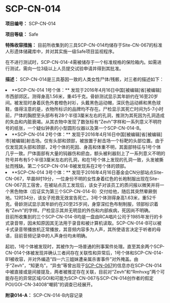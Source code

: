 # SCP-CN-014

**项目编号：** SCP-CN-014

**项目等级：** Safe

**特殊收容措施：** 目前所收集到的三具SCP-CN-014均储存于Site-CN-067的标准人形遗体储藏库中，并对其实施一级Safe项目监视程序。

在不进行测试时，SCP-CN-014-4需被储存于一个标准规格的保险箱内。如需进行测试，需向一位3级以上人员提交试验申请并得到其批准。

**描述：** SCP-CN-014是三具基因一致的人类女性尸体/残骸，对三者的描述如下：

<li>**SCP-CN-014&#160;1&#21495;&#20010;&#20307;&#65306;** &#21457;&#29616;&#20110;2016&#24180;4&#26376;16&#26085;&#20013;&#22269;[&#34987;&#32534;&#36753;]&#30465;[&#34987;&#32534;&#36753;]&#24066;&#35199;&#37096;&#37066;&#21306;&#12290;&#27979;&#24471;&#36523;&#39640;1.56&#31859;&#65292;&#37325;45&#21315;&#20811;&#12290;&#39592;&#40836;&#27979;&#35797;&#26174;&#31034;&#20854;&#24180;&#40836;&#32422;&#22312;16&#33267;20&#23681;&#38388;&#12290;&#34987;&#21457;&#29616;&#26102;&#36523;&#30528;&#28784;&#33394;&#22806;&#22871;&#27225;&#33394;&#34924;&#34923;&#65292;&#22836;&#25140;&#40657;&#33394;&#36816;&#21160;&#24125;&#65292;&#28145;&#28784;&#33394;&#36816;&#21160;&#35044;&#21644;&#40657;&#33394;&#29699;&#38795;&#65292;&#20540;&#24471;&#27880;&#24847;&#30340;&#26159;&#65292;&#34915;&#29289;&#25152;&#26631;&#35782;&#30340;&#21697;&#29260;&#22343;&#19981;&#23384;&#22312;&#12290;&#23608;&#26816;&#26174;&#31034;&#20854;&#27515;&#20129;&#26102;&#38388;&#20026;5-7&#23567;&#26102;&#21069;&#65292;&#23608;&#20307;&#30340;&#33016;&#33108;&#33267;&#22836;&#37096;&#24067;&#26377;28&#20010;&#21322;&#24452;3&#21400;&#31859;&#24038;&#21491;&#30340;&#23380;&#27934;&#65292;&#25512;&#27979;&#20026;&#20854;&#27515;&#22240;&#20026;&#23380;&#27934;&#36896;&#25104;&#30340;&#22833;&#34880;&#21644;&#20869;&#33039;&#34928;&#31469;&#12290;&#20174;&#20854;&#34915;&#29289;&#20013;&#21457;&#29616;&#20102;&#25968;&#24352;&#26631;&#26377;&#8220;Zevh&#8221;&#23383;&#26679;&#21644;&#19968;&#31995;&#21015;&#24847;&#20041;&#19981;&#26126;&#31526;&#21495;&#30340;&#32440;&#24352;&#65292;&#19968;&#20010;&#30097;&#20284;&#38047;&#34920;&#30340;&#23567;&#22411;&#22278;&#24418;&#20202;&#22120;&#20197;&#21450;&#31532;&#19968;&#20010;SCP-CN-014-B&#12290;</li><li>**SCP-CN-014&#160;2&#21495;&#20010;&#20307;&#65306;** &#21457;&#29616;&#20110;2016&#24180;4&#26376;16&#26085;&#20013;&#22269;[&#34987;&#32534;&#36753;]&#30465;[&#34987;&#32534;&#36753;]&#24066;[&#34987;&#32534;&#36753;]&#23556;&#20987;&#22330;&#12290;&#20165;&#26377;&#22836;&#37096;&#21644;&#39048;&#37096;&#65292;&#34987;&#25918;&#32622;&#20110;&#23556;&#20987;&#22330;&#19968;&#20010;&#26631;&#38774;&#30340;&#22836;&#37096;&#20301;&#32622;&#12290;&#30001;&#20110;&#20165;&#21457;&#29616;&#20854;&#22836;&#37096;&#21644;&#39048;&#37096;&#65292;2&#21495;&#20010;&#20307;&#30340;&#27515;&#22240;&#12289;&#36523;&#39640;&#21644;&#20307;&#37325;&#19981;&#26126;&#65292;&#20854;&#38754;&#37096;&#29305;&#24449;&#19982;1&#21495;&#20010;&#20307;&#20960;&#20046;&#19968;&#33268;&#12290;&#23608;&#20307;&#38754;&#37096;&#26377;&#22823;&#37327;&#30340;&#38045;&#22120;&#20260;&#21644;&#30208;&#34880;&#65292;&#39069;&#22836;&#34987;&#21033;&#22120;&#21051;&#19978;&#20102;&#19968;&#31995;&#21015;&#24847;&#20041;&#19981;&#26126;&#30340;&#31526;&#21495;&#24182;&#24067;&#26377;5&#20010;&#21322;&#24452;3&#21400;&#31859;&#24038;&#21491;&#30340;&#23380;&#27934;&#65292;&#21644;&#22312;1&#21495;&#20010;&#20307;&#19978;&#21457;&#29616;&#30340;&#23380;&#27934;&#19968;&#33268;&#65292;&#22836;&#21457;&#34987;&#25749;&#25199;&#32780;&#27531;&#32570;&#12290;&#31532;&#20108;&#20010;SCP-CN-014-B&#34987;&#21457;&#29616;&#31995;&#22312;2&#21495;&#20010;&#20307;&#30340;&#39048;&#37096;&#12290;</li><li>**SCP-CN-014&#160;3&#21495;&#20010;&#20307;&#65306;** &#21457;&#29616;&#20110;2016&#24180;4&#26376;16&#26085;&#22522;&#37329;&#20250;CN&#20998;&#37096;&#31449;&#28857;Site-CN-067&#65292;&#26089;&#26216;8&#26102;19&#20998;&#65292;&#19968;&#20301;&#36523;&#20221;&#19981;&#26126;&#30340;&#22899;&#24615;&#36523;&#30528;&#32418;&#33394;&#30340;&#38271;&#34957;&#21046;&#26381;&#20986;&#29616;&#22312;Site-CN-067&#21592;&#24037;&#23487;&#33293;&#65292;&#22312;&#34987;&#31449;&#28857;&#21592;&#24037;&#21457;&#29616;&#21518;&#65292;&#35813;&#22899;&#23376;&#23545;&#35813;&#21592;&#24037;&#30340;&#36136;&#38382;&#25253;&#20197;&#24494;&#31505;&#24182;&#23558;&#19968;&#20010;&#40657;&#33394;&#29289;&#20307;&#65288;&#21518;&#35777;&#23454;&#20026;&#31532;&#19977;&#20010;SCP-CN-014-B&#65289;&#20132;&#20184;&#32473;&#20182;&#65292;&#38543;&#21518;&#20854;&#31361;&#28982;&#26197;&#21413;&#20498;&#22320;&#12290;12&#26102;34&#20998;&#65292;&#35813;&#22899;&#23376;&#25250;&#25937;&#26080;&#25928;&#23459;&#21578;&#27515;&#20129;&#12290;3&#21495;&#20010;&#20307;&#27979;&#24471;&#36523;&#39640;1.63&#31859;&#65292;&#37325;52&#21315;&#20811;&#12290;&#39592;&#40836;&#27979;&#35797;&#26174;&#31034;&#20854;&#24180;&#40836;&#32422;&#22312;20&#33267;25&#23681;&#38388;&#65292;&#36523;&#31359;&#28145;&#32418;&#33394;&#24067;&#21046;&#21046;&#26381;&#65292;&#39046;&#37096;&#26631;&#35782;&#30528;&#26377;&#8220;Zevh&#8221;&#30340;&#23383;&#26679;&#12290;&#23608;&#26816;&#26174;&#31034;&#20854;&#24182;&#26080;&#26126;&#26174;&#30340;&#22806;&#20260;&#21644;&#20869;&#37096;&#30142;&#30149;&#65292;&#27515;&#22240;&#23578;&#19981;&#26126;&#30830;&#12290;</li>
目前所收集到的三个SCP-CN-014-B均是一盘由RCA唱片公司于1985年发行的卡式录音带，因未知原因其无法用于录音和被计算机读取。SCP-CN-014-B可以被卡式录音带播放机正常播放，其音频内容多为人声，其所使语言决定于听者的母语，目前音频记录中的人声身份均未明确。

起初，1号个体被发现时，其被作为一场普通的刑事案件处理。直至其余两个SCP-CN-014个体被发现并确认三者间存在关联性和异常后，1号个体和SCP-CN-014-B1被收容，并对外编造“四一六三姐妹遭亲属杀害事件”对外掩盖。由于“Zevh”，“知更鸟”，“异虫”等曾出现于[SCP-CN-067](//scp-wiki-cn.wikidot.com/scp-cn-067)的信息亦在SCP-CN-014中被直接或是间接提及，两者被推定存在关联，目前对“Zevh”和“Rmhvxg”两个可能存在的异常区域/GOI和可能为SCP-CN-067与SCP-CN-014创作者的假定POI/GOI-CN-34008“嘲鸫”的调查已经展开。

**附录014-A：**  SCP-CN-014-B内容记录

<script type='text/javascript' src='http://d3g0gp89917ko0.cloudfront.net/v--2f62f70fa3c2/common--javascript/yahooui/tabview-min.js'>
</script>

<script type='text/javascript'>
//&lt;![CDATA[
OZONE.dom.onDomReady(function(){
        var tabView22d4a9b4349c3997ed622d0520ebde3a = new YAHOO.widget.TabView(&apos;wiki-tabview-22d4a9b4349c3997ed622d0520ebde3a&apos;);
                }, &quot;dummy-ondomready-block&quot;);
        
//]]&gt;
</script>



